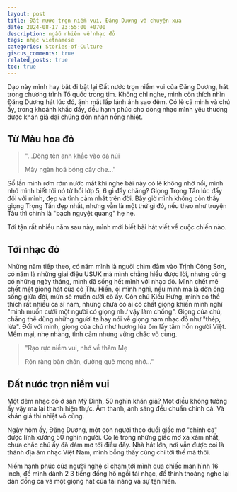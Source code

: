 ```yaml
---
layout: post
title: Đất nước trọn niềm vui, Đăng Dương và chuyện xưa
date: 2024-08-17 23:55:00 +0700
description: ngẫu nhiên về nhạc đỏ
tags: nhạc vietnamese
categories: Stories-of-Culture
giscus_comments: true
related_posts: true
toc: true
---
```


Dạo này mình hay bật đi bật lại Đất nước trọn niềm vui của Đăng Dương, hát trong chương trình Tổ quốc trong tim. Không chỉ nghe, mình còn thích nhìn Đăng Dương hát lúc đó, ánh mắt lấp lánh ánh sao đêm. Có lẽ cả mình và chú ấy, trong khoảnh khắc đấy, đều hạnh phúc cho dòng nhạc mình yêu thương được khán giả đại chúng đón nhận nồng nhiệt.

## Từ Màu hoa đỏ

> "...Dòng tên anh khắc vào đá núi
>
> Mây ngàn hoá bóng cây che..."

Số lần mình rơm rớm nước mắt khi nghe bài này có lẽ không nhớ nổi, mình nhớ mình biết tới nó từ hồi lớp 5, 6 gì đấy chăng? Giọng Trọng Tấn lúc đấy đối với mình, đẹp và tình cảm nhất trên đời. Bây giờ mình không còn thấy giọng Trọng Tấn đẹp nhất, nhưng vẫn là một thứ gì đó, nếu theo như truyện Tàu thì chính là "bạch nguyệt quang" hẹ hẹ.

Tới tận rất nhiều năm sau này, mình mới biết bài hát viết về cuộc chiến nào. 

## Tới nhạc đỏ

Những năm tiếp theo, có năm mình là người chìm đắm vào Trịnh Công Sơn, có năm là những giai điệu USUK mà mình chẳng hiểu được lời, nhưng cũng có những ngày tháng, mình đã sống hết mình với nhạc đỏ. Mình chết mê chết mệt giọng hát của cô Thu Hiền, ôi mình nghĩ, nếu mình mà là đờn ông sống giữa đời, mừn sẽ muốn cưới cô ấy. Còn chú Kiều Hưng, mình có thể thích rất nhiều ca sĩ nam, nhưng chưa có ai có chất giọng khiến mình nghĩ "mình muốn cưới một người có giọng như vậy làm chồng". Giọng của chú, chẳng thể dùng những người ta hay nói về giọng nam nhạc đỏ như "thép, lửa". Đối với mình, giọng của chú như hương lúa ôm lấy tâm hồn người Việt. Mềm mại, nhẹ nhàng, tình cảm nhưng vững chắc vô cùng.

> "Rạo rực niềm vui, nhớ về thăm Mẹ
>
> Rộn ràng bàn chân, đường quê mong nhớ..."

## Đất nước trọn niềm vui

Một đêm nhạc đỏ ở sân Mỹ Đình, 50 nghìn khán giả? Một điều không tưởng ấy vậy mà lại thành hiện thực. Âm thanh, ánh sáng đều chuẩn chỉnh cả. Và khán giả thì nhiệt vô cùng.

Ngày hôm ấy, Đăng Dương, một con người theo đuổi giấc mơ "chính ca" được lĩnh xướng 50 nghìn người. Có lẽ trong những giấc mơ xa xăm nhất, chưa chắc chú ấy đã dám mơ tới điều đấy. Nhà hát lớn, nơi vẫn được coi là thánh địa âm nhạc Việt Nam, mình bỗng thấy cũng chỉ tới thế mà thôi.

Niềm hạnh phúc của người nghệ sĩ chạm tới mình qua chiếc màn hình 16 inch, để mình dành 2 3 tiếng đồng hồ ngồi tải nhạc, để thỉnh thoảng nghe lại dàn đồng ca và một giọng hát của tài năng và sự tận hiến. 
